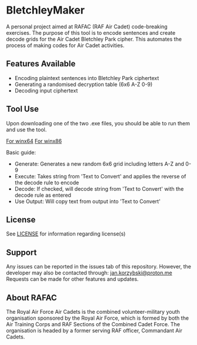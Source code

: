 # BletchleyMaker
A personal project aimed at RAFAC (RAF Air Cadet) code-breaking exercises. The purpose of this tool is to encode sentences and create decode grids for the Air Cadet Bletchley Park cipher. This automates the process of making codes for Air Cadet activities.

## Features Available
- Encoding plaintext sentences into Bletchley Park ciphertext
- Generating a randomised decryption table (6x6 A-Z 0-9)
- Decoding input ciphertext

## Tool Use
Upon downloading one of the two .exe files, you should be able to run them and use the tool.

[For winx64](./BletchleyMaker_Winx64.exe)
[For winx86](/BletchleyMaker_Winx86.exe)

Basic guide:
- Generate: Generates a new random 6x6 grid including letters A-Z and 0-9
- Execute: Takes string from 'Text to Convert' and applies the reverse of the decode rule to encode
- Decode: If checked, will decode string from 'Text to Convert' with the decode rule as entered
- Use Output: Will copy text from output into 'Text to Convert'

## License
See [LICENSE](./LICENSE) for information regarding license(s)

## Support
Any issues can be reported in the issues tab of this repository. However, the developer may also be contacted through: jan.korzybski@proton.me
Requests can be made for other features and updates.

## About RAFAC
The Royal Air Force Air Cadets is the combined volunteer-military youth organisation sponsored by the Royal Air Force, which is formed by both the Air Training Corps and RAF Sections of the Combined Cadet Force. The organisation is headed by a former serving RAF officer, Commandant Air Cadets.
